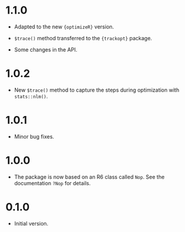 # 1.1.0

* Adapted to the new `{optimizeR}` version.

* `$trace()` method transferred to the `{trackopt}` package.

* Some changes in the API.

# 1.0.2

* New `$trace()` method to capture the steps during optimization with `stats::nlm()`.

# 1.0.1

* Minor bug fixes.

# 1.0.0

* The package is now based on an R6 class called `Nop`. See the documentation `?Nop` for details.

# 0.1.0

* Initial version.
